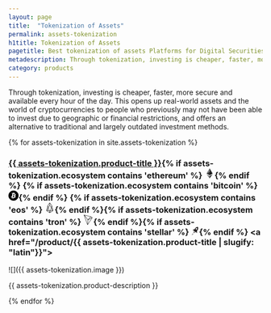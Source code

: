 ```yaml
---
layout: page
title:  "Tokenization of Assets"
permalink: assets-tokenization
h1title: Tokenization of Assets
pagetitle: Best tokenization of assets Platforms for Digital Securities
metadescription: Through tokenization, investing is cheaper, faster, more secure and available every hour of the day.
category: products
---
```

Through tokenization, investing is cheaper, faster, more secure and available every hour of the day. This opens up real-world assets and the world of cryptocurrencies to people who previously may not have been able to invest due to geographic or financial restrictions, and offers an alternative to traditional and largely outdated investment methods.

{% for assets-tokenization in site.assets-tokenization %}
### <a href="{{ assets-tokenization.product-url }}">{{ assets-tokenization.product-title }}</a>{% if assets-tokenization.ecosystem contains 'ethereum' %} ![](images/ether.png "Built on Ethereum or related to Ethereum ecosystem"){% endif %} {% if assets-tokenization.ecosystem contains 'bitcoin' %} ![](/images/btc.png "Using Bitcoin ecosystem"){% endif %} {% if assets-tokenization.ecosystem contains 'eos' %} ![](/images/eos.png "Built on EOS or related to EOS ecosystem"){% endif %}{% if assets-tokenization.ecosystem contains 'tron' %} ![](/images/tron.png "Built on Tron or related to Tron ecosystem"){% endif %}{% if assets-tokenization.ecosystem contains 'stellar' %} ![](/images/stellar.png "Built on Stellar or related to Stellar ecosystem"){% endif %} <a href="/product/{{ assets-tokenization.product-title | slugify: "latin"}}"><i title="Would you recommend this product?" class="far fa-comments"></i></a>

![]({{ assets-tokenization.image }})

{{ assets-tokenization.product-description }}

{% endfor %}
